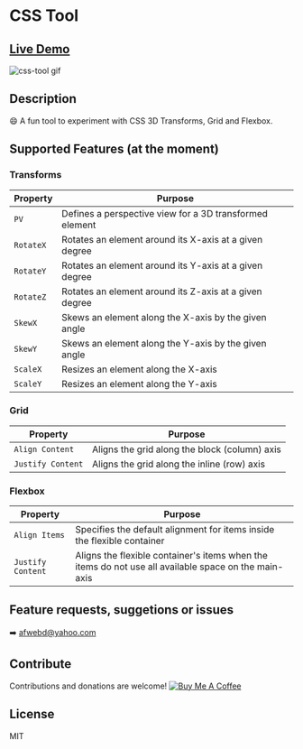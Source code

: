 # CSS Tool
## [Live Demo](https://af009.github.io/CSS-Tool/)

![css-tool gif](https://user-images.githubusercontent.com/26798926/56133689-b56b8880-5f95-11e9-9a63-730787c24c89.gif)




## Description

😄 A fun tool to experiment with CSS 3D Transforms, Grid and Flexbox.



## Supported Features (at the moment)

### Transforms

| Property          | Purpose                             |
| ----------------- | ----------------------------------- |
| `PV`              | Defines a perspective view for a 3D transformed element|
| `RotateX`         | Rotates an element around its X-axis at a given degree |
| `RotateY`         | Rotates an element around its Y-axis at a given degree |
| `RotateZ`         | Rotates an element around its Z-axis at a given degree |
| `SkewX`           | Skews an element along the X-axis by the given angle   |
| `SkewY`           | Skews an element along the Y-axis by the given angle   |
| `ScaleX`          | Resizes an element along the X-axis                    |
| `ScaleY`          | Resizes an element along the Y-axis                    |


### Grid

| Property          | Purpose                             |
| ----------------- | ----------------------------------- |
| `Align Content`   | Aligns the grid along the block (column) axis |
| `Justify Content` | Aligns the grid along the inline (row) axis   |


### Flexbox

| Property          | Purpose                             |
| ----------------- | ----------------------------------- |
| `Align Items`     | Specifies the default alignment for items inside the flexible container |
| `Justify Content` | Aligns the flexible container's items when the items do not use all available space on the main-axis |



## Feature requests, suggetions or issues
:arrow_right: afwebd@yahoo.com

## Contribute
Contributions and donations are welcome!
<a href="https://www.buymeacoffee.com/r34hDBWa0" target="_blank"><img src="https://www.buymeacoffee.com/assets/img/custom_images/orange_img.png" alt="Buy Me A Coffee" style="height: auto !important;width: auto !important;" ></a>


## License
MIT
